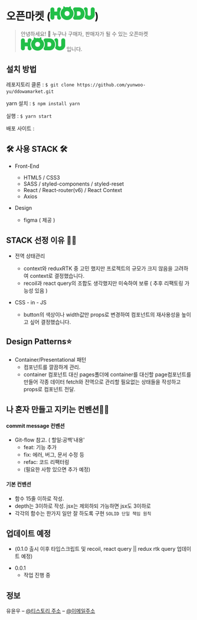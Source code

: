 # 오픈마켓 (<img src="public/assets/Logo-hodu.png" width="120"/>)

> 안녕하세요! 👋 누구나 구매자, 판매자가 될 수 있는 오픈마켓 <img src="public/assets/Logo-hodu.png" width="120"/> 입니다.

## 설치 방법

레포지토리 클론 : `$ git clone https://github.com/yunwoo-yu/ddowamarket.git`

yarn 설치 : `$ npm install yarn`

실행 : `$ yarn start`

배포 사이트 :

## 🛠 사용 STACK 🛠

- Front-End

  - HTML5 / CSS3
  - SASS / styled-components / styled-reset
  - React / React-router(v6) / React Context
  - Axios

- Design
  - figma ( 제공 )

## STACK 선정 이유 🙆‍♂️

- 전역 상태관리

  - context와 reduxRTK 중 고민 했지만 프로젝트의 규모가 크지 않음을 고려하여 context로 결정했습니다.
  - recoil과 react query의 조합도 생각했지만 미숙하여 보류 ( 추후 리팩토링 가능성 있음 )

- CSS - in - JS
  - button의 색상이나 width값만 props로 변경하여 컴포넌트의 재사용성을 높이고 싶어 결정했습니다.

## Design Patterns⭐️

- Container/Presentational 패턴
  - 컴포넌트를 깔끔하게 관리.
  - container 컴포넌트 대신 pages폴더에 container를 대신할 page컴포넌트를 만들어 각종 데이터 fetch와 전역으로 관리할 필요없는 상태들을 작성하고 props로 컴포넌트 전달.

## 나 혼자 만들고 지키는 컨벤션👨‍💻

#### commit message 컨벤션

- Git-flow 참고. ( 할일:공백'내용'
  - feat: 기능 추가
  - fix: 에러, 버그, 문서 수정 등
  - refac: 코드 리팩터링
  - (필요한 사항 있으면 추가 예정)

#### 기본 컨벤션

- 함수 15줄 이하로 작성.
- depth는 3이하로 작성. jsx는 제외하되 가능하면 jsx도 3이하로
- 각각의 함수는 한가지 일만 잘 하도록 구현 `SOLID 단일 책임 원칙`

## 업데이트 예정

- (0.1.0 출시 이후 타입스크립트 및 recoil, react query
  || redux rtk query 업데이트 예정)

* 0.0.1
  - 작업 진행 중

## 정보

유윤우 – [@티스토리 주소](https://velog.io/@daydream) – [@이메일주소](skypnal12@naver.com)
